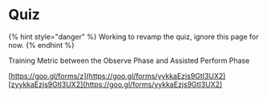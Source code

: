 # Quiz

{% hint style="danger" %}
Working to revamp the quiz, ignore this page for now.
{% endhint %}

Training Metric between the Observe Phase and Assisted Perform Phase

[https://goo.gl/forms/z](https://goo.gl/forms/yykkaEzjs9GtI3UX2)[zyykkaEzjs9GtI3UX2](https://goo.gl/forms/yykkaEzjs9GtI3UX2)

